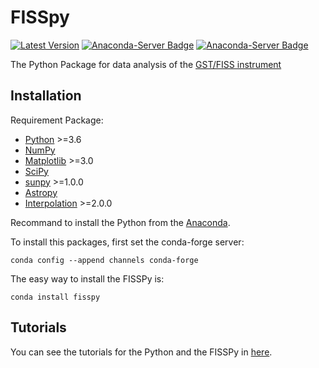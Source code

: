 # FISSpy

[![Latest Version](https://img.shields.io/pypi/v/fisspy.svg)](https://pypi.python.org/pypi/fisspy/) [![Anaconda-Server Badge](https://anaconda.org/kailia0209/fisspy/badges/version.svg)](https://anaconda.org/kailia0209/fisspy) [![Anaconda-Server Badge](https://anaconda.org/kailia0209/fisspy/badges/downloads.svg)](https://anaconda.org/kailia0209/fisspy)

The Python Package for data analysis of the [GST/FISS instrument](http://fiss.snu.ac.kr/)

Installation
------------

Requirement Package:

* [Python](http://www.python.org) >=3.6
* [NumPy](http://numpy.scipy.org/)
* [Matplotlib](http://matplotlib.sourceforge.net/) >=3.0
* [SciPy](http://www.scipy.org/) 
* [sunpy](http://sunpy.org/) >=1.0.0
* [Astropy](http://astropy.org)
* [Interpolation](https://github.com/EconForge/interpolation.py) >=2.0.0

Recommand to install the Python from the [Anaconda](https://www.continuum.io/why-anaconda).

To install this packages, first set the conda-forge server:

    conda config --append channels conda-forge
    
The easy way to install the FISSPy is:

    conda install fisspy


Tutorials
---------
You can see the tutorials for the Python and the FISSPy in [here](http://astro.snu.ac.kr/~jhkang/tutorial/).
